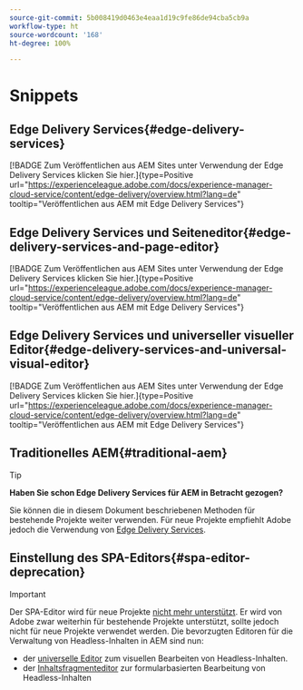 ```yaml
---
source-git-commit: 5b008419d0463e4eaa1d19c9fe86de94cba5cb9a
workflow-type: ht
source-wordcount: '168'
ht-degree: 100%

---
```

# Snippets

## Edge Delivery Services{#edge-delivery-services}

[!BADGE Zum Veröffentlichen aus AEM Sites unter Verwendung der Edge Delivery Services klicken Sie hier.]{type=Positive url="https://experienceleague.adobe.com/docs/experience-manager-cloud-service/content/edge-delivery/overview.html?lang=de" tooltip="Veröffentlichen aus AEM mit Edge Delivery Services"}

## Edge Delivery Services und Seiteneditor{#edge-delivery-services-and-page-editor}

[!BADGE Zum Veröffentlichen aus AEM Sites unter Verwendung der Edge Delivery Services klicken Sie hier.]{type=Positive url="https://experienceleague.adobe.com/docs/experience-manager-cloud-service/content/edge-delivery/overview.html?lang=de" tooltip="Veröffentlichen aus AEM mit Edge Delivery Services"}

## Edge Delivery Services und universeller visueller Editor{#edge-delivery-services-and-universal-visual-editor}

[!BADGE Zum Veröffentlichen aus AEM Sites unter Verwendung der Edge Delivery Services klicken Sie hier.]{type=Positive url="https://experienceleague.adobe.com/docs/experience-manager-cloud-service/content/edge-delivery/overview.html?lang=de" tooltip="Veröffentlichen aus AEM mit Edge Delivery Services"}

## Traditionelles AEM{#traditional-aem}

>[!TIP]
>
>**Haben Sie schon Edge Delivery Services für AEM in Betracht gezogen?**
>
>Sie können die in diesem Dokument beschriebenen Methoden für bestehende Projekte weiter verwenden. Für neue Projekte empfiehlt Adobe jedoch die Verwendung von [Edge Delivery Services](https://experienceleague.adobe.com/de/docs/experience-manager-cloud-service/content/edge-delivery/overview).

## Einstellung des SPA-Editors{#spa-editor-deprecation}

>[!IMPORTANT]
>
>Der SPA-Editor wird für neue Projekte [nicht mehr unterstützt](https://experienceleague.adobe.com/de/docs/experience-manager-cloud-service/content/implementing/developing/hybrid/spa-editor-deprecation). Er wird von Adobe zwar weiterhin für bestehende Projekte unterstützt, sollte jedoch nicht für neue Projekte verwendet werden. Die bevorzugten Editoren für die Verwaltung von Headless-Inhalten in AEM sind nun:
>
>* der [universelle Editor](https://experienceleague.adobe.com/de/docs/experience-manager-cloud-service/content/edge-delivery/wysiwyg-authoring/authoring) zum visuellen Bearbeiten von Headless-Inhalten.
>* der [Inhaltsfragmenteditor](https://experienceleague.adobe.com/de/docs/experience-manager-cloud-service/content/assets/content-fragments/content-fragments-managing) zur formularbasierten Bearbeitung von Headless-Inhalten
